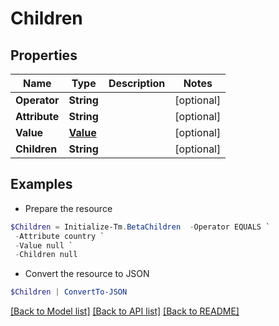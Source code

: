 # Children
## Properties

Name | Type | Description | Notes
------------ | ------------- | ------------- | -------------
**Operator** | **String** |  | [optional] 
**Attribute** | **String** |  | [optional] 
**Value** | [**Value**](Value.md) |  | [optional] 
**Children** | **String** |  | [optional] 

## Examples

- Prepare the resource
```powershell
$Children = Initialize-Tm.BetaChildren  -Operator EQUALS `
 -Attribute country `
 -Value null `
 -Children null
```

- Convert the resource to JSON
```powershell
$Children | ConvertTo-JSON
```

[[Back to Model list]](../README.md#documentation-for-models) [[Back to API list]](../README.md#documentation-for-api-endpoints) [[Back to README]](../README.md)

